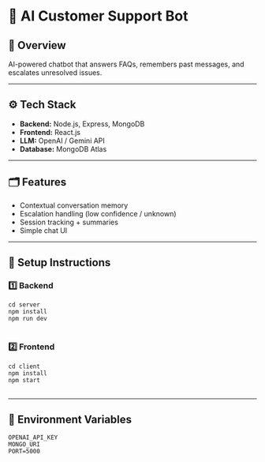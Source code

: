 <!DOCTYPE html>
<html lang="en">
<head>
  <meta charset="UTF-8">
  <meta name="viewport" content="width=device-width, initial-scale=1.0">
  <title>AI Customer Support Bot</title>
</head>
<body>

  <h1>🤖 AI Customer Support Bot</h1>

  <h2>📘 Overview</h2>
  <p>AI-powered chatbot that answers FAQs, remembers past messages, and escalates unresolved issues.</p>
  <hr>

  <h2>⚙️ Tech Stack</h2>
  <ul>
    <li><strong>Backend:</strong> Node.js, Express, MongoDB</li>
    <li><strong>Frontend:</strong> React.js</li>
    <li><strong>LLM:</strong> OpenAI / Gemini API</li>
    <li><strong>Database:</strong> MongoDB Atlas</li>
  </ul>
  <hr>

  <h2>🗂️ Features</h2>
  <ul>
    <li>Contextual conversation memory</li>
    <li>Escalation handling (low confidence / unknown)</li>
    <li>Session tracking + summaries</li>
    <li>Simple chat UI</li>
  </ul>
  <hr>

  <h2>🚀 Setup Instructions</h2>

  <h3>1️⃣ Backend</h3>
  <pre>
<code>cd server
npm install
npm run dev</code>
  </pre>

  <h3>2️⃣ Frontend</h3>
  <pre>
<code>cd client
npm install
npm start</code>
  </pre>
  <hr>

  <h2>🧠 Environment Variables</h2>
  <pre>
<code>OPENAI_API_KEY
MONGO_URI
PORT=5000</code>
  </pre>

</body>
</html>
